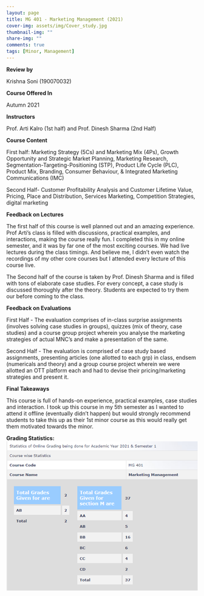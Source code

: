 ```yaml
---
layout: page
title: MG 401 - Marketing Management (2021)
cover-img: assets/img/Cover_study.jpg
thumbnail-img: ""
share-img: ""
comments: true
tags: [Minor, Management]
---
```


**Review by**

Krishna Soni (190070032)

**Course Offered In**

Autumn 2021

**Instructors**

Prof. Arti Kalro (1st half) and Prof. Dinesh Sharma (2nd Half)

**Course Content**

First half: Marketing Strategy (5Cs) and Marketing Mix (4Ps), Growth Opportunity and
Strategic Market Planning, Marketing Research, Segmentation-Targeting-Positioning (STP),
Product Life Cycle (PLC), Product Mix, Branding, Consumer Behaviour, & Integrated
Marketing Communications (IMC)

Second Half- Customer Profitability Analysis and Customer Lifetime Value, Pricing,
Place and Distribution, Services Marketing, Competition Strategies, digital marketing
 
**Feedback on Lectures**

The first half of this course is well planned out and an amazing experience. Prof Arti’s class is
filled with discussions, practical examples, and interactions, making the course really fun. I
completed this in my online semester, and it was by far one of the most exciting courses.
We had live lectures during the class timings. And believe me, I didn’t even watch the
recordings of my other core courses but I attended every lecture of this course live.

The Second half of the course is taken by Prof. Dinesh Sharma and is filled with tons of elaborate
case studies. For every concept, a case study is discussed thoroughly after the theory.
Students are expected to try them our before coming to the class.

**Feedback on Evaluations**

First Half - The
evaluation comprises of in-class surprise assignments (involves solving case studies in
groups), quizzes (mix of theory, case studies) and a course group project wherein you
analyse the marketing strategies of actual MNC’s and make a presentation of the same.

Second Half - The evaluation is
comprised of case study based assignments, presenting articles (one allotted to each grp) in
class, endsem (numericals and theory) and a group course project wherein we were allotted
an OTT platform each and had to devise their pricing/marketing strategies and present it.

**Final Takeaways**

This course is full of hands-on experience, practical examples, case studies and interaction. I
took up this course in my 5th semester as I wanted to attend it offline (eventually didn’t
happen) but would strongly recommend students to take this up as their 1st minor course
as this would really get them motivated towards the minor.

**Grading Statistics:**
![Grades](MG401_grading2021.png)